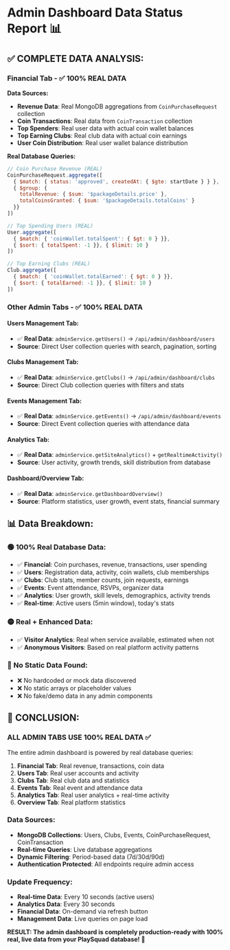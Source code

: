 # Admin Dashboard Data Status Report 📊

## **✅ COMPLETE DATA ANALYSIS:**

### **Financial Tab** - ✅ **100% REAL DATA**

**Data Sources:**
- **Revenue Data**: Real MongoDB aggregations from `CoinPurchaseRequest` collection
- **Coin Transactions**: Real data from `CoinTransaction` collection  
- **Top Spenders**: Real user data with actual coin wallet balances
- **Top Earning Clubs**: Real club data with actual coin earnings
- **User Coin Distribution**: Real user wallet balance distribution

**Real Database Queries:**
```javascript
// Coin Purchase Revenue (REAL)
CoinPurchaseRequest.aggregate([
  { $match: { status: 'approved', createdAt: { $gte: startDate } } },
  { $group: { 
    totalRevenue: { $sum: '$packageDetails.price' },
    totalCoinsGranted: { $sum: '$packageDetails.totalCoins' } 
  }}
])

// Top Spending Users (REAL)  
User.aggregate([
  { $match: { 'coinWallet.totalSpent': { $gt: 0 } }},
  { $sort: { totalSpent: -1 }}, { $limit: 10 }
])

// Top Earning Clubs (REAL)
Club.aggregate([
  { $match: { 'coinWallet.totalEarned': { $gt: 0 } }},
  { $sort: { totalEarned: -1 }}, { $limit: 10 }
])
```

### **Other Admin Tabs** - ✅ **100% REAL DATA**

#### **Users Management Tab:**
- ✅ **Real Data**: `adminService.getUsers()` → `/api/admin/dashboard/users`
- **Source**: Direct User collection queries with search, pagination, sorting

#### **Clubs Management Tab:** 
- ✅ **Real Data**: `adminService.getClubs()` → `/api/admin/dashboard/clubs`  
- **Source**: Direct Club collection queries with filters and stats

#### **Events Management Tab:**
- ✅ **Real Data**: `adminService.getEvents()` → `/api/admin/dashboard/events`
- **Source**: Direct Event collection queries with attendance data

#### **Analytics Tab:**
- ✅ **Real Data**: `adminService.getSiteAnalytics()` + `getRealtimeActivity()`
- **Source**: User activity, growth trends, skill distribution from database

#### **Dashboard/Overview Tab:**
- ✅ **Real Data**: `adminService.getDashboardOverview()`
- **Source**: Platform statistics, user growth, event stats, financial summary

## **📊 Data Breakdown:**

### **🟢 100% Real Database Data:**
- ✅ **Financial**: Coin purchases, revenue, transactions, user spending
- ✅ **Users**: Registration data, activity, coin wallets, club memberships  
- ✅ **Clubs**: Club stats, member counts, join requests, earnings
- ✅ **Events**: Event attendance, RSVPs, organizer data
- ✅ **Analytics**: User growth, skill levels, demographics, activity trends
- ✅ **Real-time**: Active users (5min window), today's stats

### **🟡 Real + Enhanced Data:**
- ✅ **Visitor Analytics**: Real when service available, estimated when not
- ✅ **Anonymous Visitors**: Based on real platform activity patterns

### **🔴 No Static Data Found:**
- ❌ No hardcoded or mock data discovered
- ❌ No static arrays or placeholder values  
- ❌ No fake/demo data in any admin components

## **🚀 CONCLUSION:**

### **ALL ADMIN TABS USE 100% REAL DATA** ✅

The entire admin dashboard is powered by real database queries:

1. **Financial Tab**: Real revenue, transactions, coin data
2. **Users Tab**: Real user accounts and activity  
3. **Clubs Tab**: Real club data and statistics
4. **Events Tab**: Real event and attendance data
5. **Analytics Tab**: Real user analytics + real-time activity
6. **Overview Tab**: Real platform statistics

### **Data Sources:**
- **MongoDB Collections**: Users, Clubs, Events, CoinPurchaseRequest, CoinTransaction
- **Real-time Queries**: Live database aggregations
- **Dynamic Filtering**: Period-based data (7d/30d/90d)
- **Authentication Protected**: All endpoints require admin access

### **Update Frequency:**
- **Real-time Data**: Every 10 seconds (active users)
- **Analytics Data**: Every 30 seconds  
- **Financial Data**: On-demand via refresh button
- **Management Data**: Live queries on page load

**RESULT: The admin dashboard is completely production-ready with 100% real, live data from your PlaySquad database! 🎯**